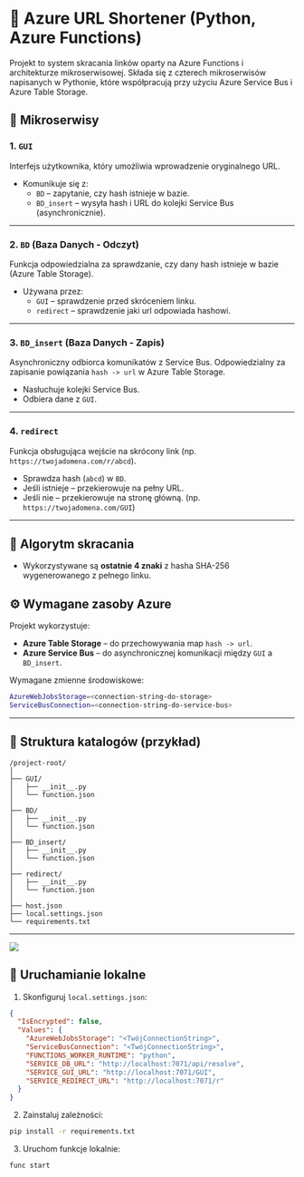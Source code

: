 # 🔗 Azure URL Shortener (Python, Azure Functions)

Projekt to system skracania linków oparty na Azure Functions i architekturze mikroserwisowej. Składa się z czterech mikroserwisów napisanych w Pythonie, które współpracują przy użyciu Azure Service Bus i Azure Table Storage.

## 🧩 Mikroserwisy

### 1. `GUI`
Interfejs użytkownika, który umożliwia wprowadzenie oryginalnego URL.

- Komunikuje się z:
  - `BD` – zapytanie, czy hash istnieje w bazie.
  - `BD_insert` – wysyła hash i URL do kolejki Service Bus (asynchronicznie).

---

### 2. `BD` (Baza Danych - Odczyt)
Funkcja odpowiedzialna za sprawdzanie, czy dany hash istnieje w bazie (Azure Table Storage).

- Używana przez:
  - `GUI` – sprawdzenie przed skróceniem linku.
  - `redirect` – sprawdzenie jaki url odpowiada hashowi.

---

### 3. `BD_insert` (Baza Danych - Zapis)
Asynchroniczny odbiorca komunikatów z Service Bus. Odpowiedzialny za zapisanie powiązania `hash -> url` w Azure Table Storage.

- Nasłuchuje kolejki Service Bus.
- Odbiera dane z `GUI`.

---

### 4. `redirect`
Funkcja obsługująca wejście na skrócony link (np. `https://twojadomena.com/r/abcd`).

- Sprawdza hash (`abcd`) w `BD`.
- Jeśli istnieje – przekierowuje na pełny URL.
- Jeśli nie – przekierowuje na stronę główną. (np. `https://twojadomena.com/GUI`)

---

## 🔐 Algorytm skracania


- Wykorzystywane są **ostatnie 4 znaki** z hasha SHA-256 wygenerowanego z pełnego linku.


## ⚙️ Wymagane zasoby Azure

Projekt wykorzystuje:

- **Azure Table Storage** – do przechowywania map `hash -> url`.
- **Azure Service Bus** – do asynchronicznej komunikacji między `GUI` a `BD_insert`.

Wymagane zmienne środowiskowe:

```bash
AzureWebJobsStorage=<connection-string-do-storage>
ServiceBusConnection=<connection-string-do-service-bus>
````

---

## 📁 Struktura katalogów (przykład)

```
/project-root/
│
├── GUI/                       
│   ├── __init__.py            
│   └── function.json          
│
├── BD/                        
│   ├── __init__.py            
│   └── function.json
│
├── BD_insert/                 
│   ├── __init__.py            
│   └── function.json
│
├── redirect/                  
│   ├── __init__.py            
│   └── function.json
│
├── host.json                  
├── local.settings.json       
└── requirements.txt           

```

---

![](https://github.ct8.pl/readme/patlukas/azure_functions_url_shortener)

## 🚀 Uruchamianie lokalne

1. Skonfiguruj `local.settings.json`:

```json
{
  "IsEncrypted": false,
  "Values": {
    "AzureWebJobsStorage": "<TwójConnectionString>",
    "ServiceBusConnection": "<TwójConnectionString>",
    "FUNCTIONS_WORKER_RUNTIME": "python",
    "SERVICE_DB_URL": "http://localhost:7071/api/resolve",
    "SERVICE_GUI_URL": "http://localhost:7071/GUI",
    "SERVICE_REDIRECT_URL": "http://localhost:7071/r"
  }
}
```

2. Zainstaluj zależności:

```bash
pip install -r requirements.txt
```

3. Uruchom funkcje lokalnie:

```bash
func start
```

